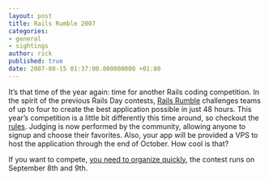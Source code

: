 ```yaml
---
layout: post
title: Rails Rumble 2007
categories:
- general
- sightings
author: rick
published: true
date: 2007-08-15 01:37:00.000000000 +01:00
---
```

<p>It&#8217;s that time of the year again: time for another Rails coding competition.  In the spirit of the previous Rails Day contests, <a href="http://railsrumble.com">Rails Rumble</a> challenges teams of up to four to create the best application possible in just 48 hours.  This year&#8217;s competition is a little bit differently this time around, so checkout the <a href="http://railsrumble.com/rules">rules</a>.  Judging  is now performed by the community, allowing anyone to signup and choose their favorites.  Also, your app will be provided a <span class="caps">VPS</span> to host the application through the end of October.  How cool is that?</p>
<p>If you want to compete, <a href="http://railsrumble.com/register">you need to organize quickly</a>, the contest runs on September 8th and 9th.</p>
